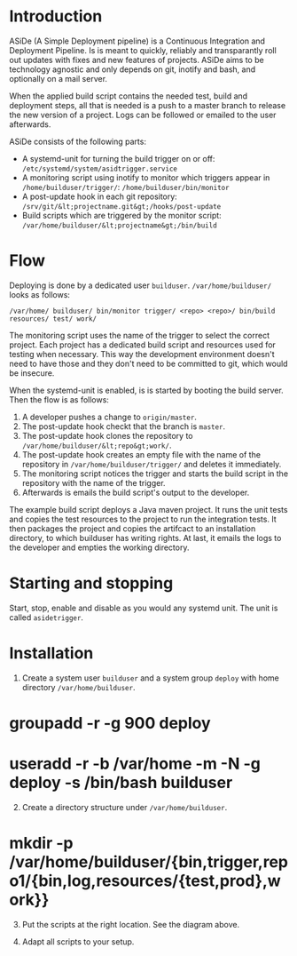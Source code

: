 # Introduction

ASiDe (A Simple Deployment pipeline) is a Continuous Integration and Deployment Pipeline. Is is meant to quickly, reliably and transparantly roll out updates with fixes and new features of projects. ASiDe aims to be technology agnostic and only depends on git, inotify and bash, and optionally on a mail server.

When the applied build script contains the needed test, build and deployment steps, all that is needed is a push to a master branch to release the new version of a project. Logs can be followed or emailed to the user afterwards.

ASiDe consists of the following parts:

* A systemd-unit for turning the build trigger on or off: `/etc/systemd/system/asidtrigger.service`
* A monitoring script using inotify to monitor which triggers appear in `/home/builduser/trigger/`: `/home/builduser/bin/monitor`
* A post-update hook in each git repository: `/srv/git/&lt;projectname.git&gt;/hooks/post-update`
* Build scripts which are triggered by the monitor script: `/var/home/builduser/&lt;projectname&gt;/bin/build`

# Flow

Deploying is done by a dedicated user `builduser`. `/var/home/builduser/` looks as follows:

`
 /var/home/
 	builduser/
 		bin/monitor
 		trigger/
 			<repo>
 		<repo>/
 			bin/build
 			resources/
 				test/
 			work/
`

The monitoring script uses the name of the trigger to select the correct project. Each project has a dedicated build script and resources used for testing when necessary. This way the development environment doesn't need to have those and they don't need to be committed to git, which would be insecure.

When the systemd-unit is enabled, is is started by booting the build server. Then the flow is as follows:

1. A developer pushes a change to `origin/master`.
2. The post-update hook checkt that the branch is `master`.
3. The post-update hook clones the repository to `/var/home/builduser/&lt;repo&gt;work/`.
4. The post-update hook creates an empty file with the name of the repository in `/var/home/builduser/trigger/` and deletes it immediately.
5. The monitoring script notices the trigger and starts the build script in the repository with the name of the trigger.
6. Afterwards is emails the build script's output to the developer.

The example build script deploys a Java maven project. It runs the unit tests and copies the test resources to the project to run the integration tests. It then packages the project and copies the artifcact to an installation directory, to which builduser has writing rights. At last, it emails the logs to the developer and empties the working directory.

# Starting and stopping

Start, stop, enable and disable as you would any systemd unit. The unit is called `asidetrigger`.

# Installation

1. Create a system user `builduser` and a system group `deploy` with home directory `/var/home/builduser`.

 # groupadd -r -g 900 deploy
 # useradd -r -b /var/home -m -N -g deploy -s /bin/bash builduser

2. Create a directory structure under `/var/home/builduser`.

 # mkdir -p /var/home/builduser/{bin,trigger,repo1/{bin,log,resources/{test,prod},work}}

3. Put the scripts at the right location. See the diagram above.

4. Adapt all scripts to your setup.
